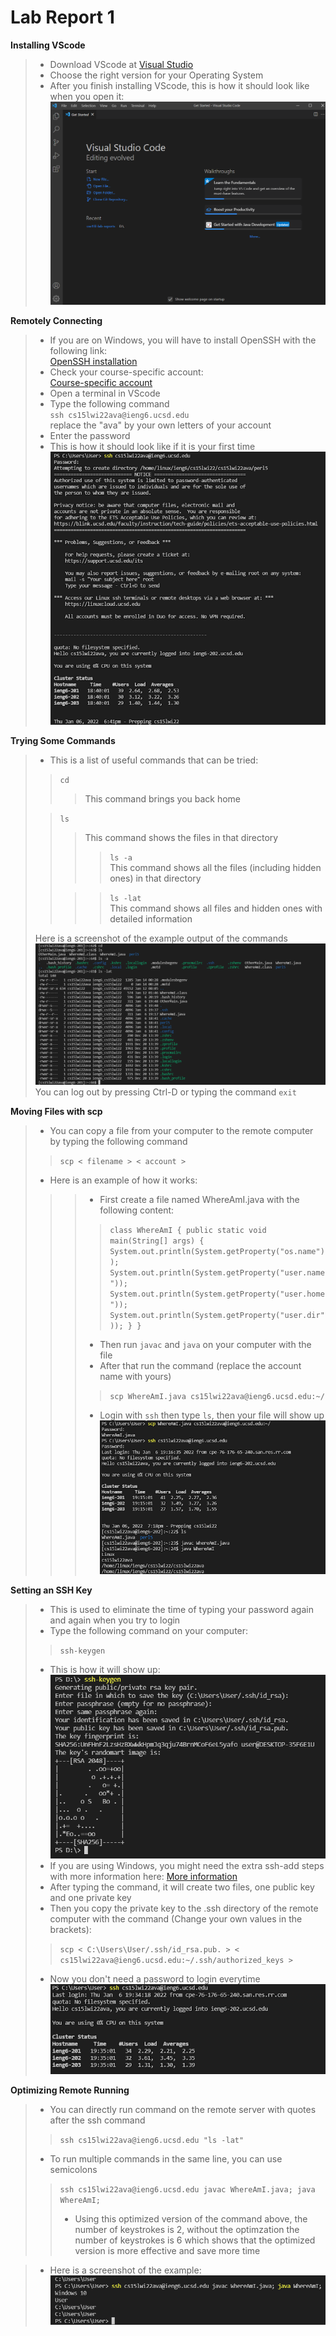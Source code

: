 # Lab Report 1


**Installing VScode**<br>
> - Download VScode at [Visual Studio](https://code.visualstudio.com)
> - Choose the right version for your Operating System
> - After you finish installing VScode, this is how it should look like when you open it:
> ![Image](Photo/lab1screenshot0.png)

**Remotely Connecting**<br>
> - If you are on Windows, you will have to install OpenSSH with the following link: <br>
>[OpenSSH installation](https://docs.microsoft.com/en-us/windows-server/administration/openssh/openssh_install_firstuse)
> - Check your course-specific account: <br>
> [Course-specific account](https://sdacs.ucsd.edu/~icc/index.php)
> - Open a terminal in VScode
> - Type the following command<br>
> `ssh cs15lwi22ava@ieng6.ucsd.edu` <br>
> replace the "ava" by your own letters of your account
> - Enter the password
> - This is how it should look like if it is your first time<br>
> ![Image](Photo/lab1screenshot1.png)

**Trying Some Commands**<br>
> - This is a list of useful commands that can be tried: <br>
>> `cd` <br>
>>> This command brings you back home <br>
> 
>> `ls` <br>
>>> This command shows the files in that directory <br>
>>>> `ls -a` <br>
>>> This command shows all the files (including hidden ones) in that directory <br>
>>
>>>> `ls -lat` <br>
>>> This command shows all files and hidden ones with detailed information
>
> Here is a screenshot of the example output of the commands<br>
> ![Image](Photo/lab1screenshot2.png)
> You can log out by pressing Ctrl-D or typing the command `exit`


**Moving Files with scp**<br>
> - You can copy a file from your computer to the remote computer by typing the following command <br>
>> `scp < filename > < account >`
>
> - Here is an example of how it works: <br>
>>> - First create a file named WhereAmI.java with the following content:<br>
>>>>`class WhereAmI {
public static void main(String[] args) {
    System.out.println(System.getProperty("os.name"));
    System.out.println(System.getProperty("user.name"));
    System.out.println(System.getProperty("user.home"));
    System.out.println(System.getProperty("user.dir"));
  }
}`<br>
>>>
>>>- Then run `javac` and `java` on your computer with the file <br>
>>>- After that run the command (replace the account name with yours)
>>>> `scp WhereAmI.java cs15lwi22ava@ieng6.ucsd.edu:~/`<br>
>>>
>>>- Login with `ssh` then type `ls`, then your file will show up<br>
>>>![Image](Photo/lab1screenshot3.png)

**Setting an SSH Key**<br>
> - This is used to eliminate the time of typing your password again and again when you try to login
> - Type the following command on your computer:
>>`ssh-keygen`
> - This is how it will show up: <br>
>![Image](Photo/lab1screenshot4.png)
>- If you are using Windows, you might need the extra ssh-add steps with more information here:
[More information](https://docs.microsoft.com/en-us/windows-server/administration/openssh/openssh_keymanagement#user-key-generation)
> - After typing the command, it will create two files, one public key and one private key
> - Then you copy the private key to the .ssh directory of the remote computer with the command (Change your own values in the brackets):
>> `scp < C:\Users\User/.ssh/id_rsa.pub. > < cs15lwi22ava@ieng6.ucsd.edu:~/.ssh/authorized_keys >`
>
> - Now you don't need a password to login everytime<br>
>![Image](Photo/lab1screenshot5.png)


**Optimizing Remote Running**<br>
> - You can directly run command on the remote server with quotes after the ssh command
>> `ssh cs15lwi22ava@ieng6.ucsd.edu "ls -lat"`
>
> - To run multiple commands in the same line, you can use semicolons 
>> `ssh cs15lwi22ava@ieng6.ucsd.edu javac WhereAmI.java; java WhereAmI;`
>>
>> - Using this optimized version of the command above, the number of keystrokes is 2, without the optimzation the number of keystrokes is 6 which shows that the optimized version is more effective and save more time

>- Here is a screenshot of the example:<br>
>![Image](Photo/lab1screenshot6.png)
